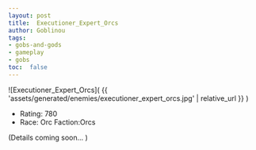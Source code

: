 ```yaml
---
layout: post
title:  Executioner_Expert_Orcs
author: Goblinou
tags:
- gobs-and-gods
- gameplay
- gobs
toc:  false
---
```


![Executioner_Expert_Orcs]( {{ 'assets/generated/enemies/executioner_expert_orcs.jpg' | relative_url }} )
- Rating: 780
- Race: Orc  Faction:Orcs

(Details coming soon... )